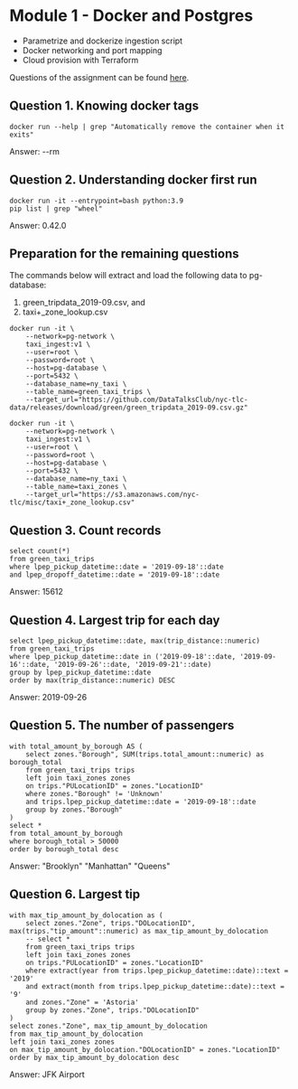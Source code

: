 # Module 1 - Docker and Postgres
- Parametrize and dockerize ingestion script
- Docker networking and port mapping
- Cloud provision with Terraform

Questions of the assignment can be found [here](https://github.com/fungss/data-engineering-zoomcamp-2024/blob/main/modules/01-docker-terraform/homework.md).

## Question 1. Knowing docker tags
```
docker run --help | grep "Automatically remove the container when it exits"
```
Answer: --rm

## Question 2. Understanding docker first run
```
docker run -it --entrypoint=bash python:3.9
pip list | grep "wheel"
```
Answer: 0.42.0

## Preparation for the remaining questions
The commands below will extract and load the following data to pg-database:
1. green_tripdata_2019-09.csv, and
2. taxi+_zone_lookup.csv
```
docker run -it \
    --network=pg-network \
    taxi_ingest:v1 \
    --user=root \
    --password=root \
    --host=pg-database \
    --port=5432 \
    --database_name=ny_taxi \
    --table_name=green_taxi_trips \
    --target_url="https://github.com/DataTalksClub/nyc-tlc-data/releases/download/green/green_tripdata_2019-09.csv.gz"
```

```
docker run -it \
    --network=pg-network \
    taxi_ingest:v1 \
    --user=root \
    --password=root \
    --host=pg-database \
    --port=5432 \
    --database_name=ny_taxi \
    --table_name=taxi_zones \
    --target_url="https://s3.amazonaws.com/nyc-tlc/misc/taxi+_zone_lookup.csv"
```

## Question 3. Count records
```
select count(*)
from green_taxi_trips
where lpep_pickup_datetime::date = '2019-09-18'::date
and lpep_dropoff_datetime::date = '2019-09-18'::date
```
Answer: 15612

## Question 4. Largest trip for each day
```
select lpep_pickup_datetime::date, max(trip_distance::numeric)
from green_taxi_trips
where lpep_pickup_datetime::date in ('2019-09-18'::date, '2019-09-16'::date, '2019-09-26'::date, '2019-09-21'::date)
group by lpep_pickup_datetime::date
order by max(trip_distance::numeric) DESC
```
Answer: 2019-09-26

## Question 5. The number of passengers
```
with total_amount_by_borough AS (
	select zones."Borough", SUM(trips.total_amount::numeric) as borough_total
	from green_taxi_trips trips
	left join taxi_zones zones
	on trips."PULocationID" = zones."LocationID"
	where zones."Borough" != 'Unknown'
	and trips.lpep_pickup_datetime::date = '2019-09-18'::date
	group by zones."Borough"
)
select *
from total_amount_by_borough
where borough_total > 50000
order by borough_total desc
```
Answer: "Brooklyn" "Manhattan" "Queens"

## Question 6. Largest tip
```
with max_tip_amount_by_dolocation as (
	select zones."Zone", trips."DOLocationID", max(trips."tip_amount"::numeric) as max_tip_amount_by_dolocation
	-- select *
	from green_taxi_trips trips
	left join taxi_zones zones
	on trips."PULocationID" = zones."LocationID"
	where extract(year from trips.lpep_pickup_datetime::date)::text = '2019'
	and extract(month from trips.lpep_pickup_datetime::date)::text = '9'
	and zones."Zone" = 'Astoria'
	group by zones."Zone", trips."DOLocationID"
)
select zones."Zone", max_tip_amount_by_dolocation
from max_tip_amount_by_dolocation
left join taxi_zones zones
on max_tip_amount_by_dolocation."DOLocationID" = zones."LocationID"
order by max_tip_amount_by_dolocation desc
```
Answer: JFK Airport
